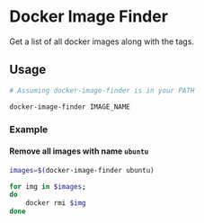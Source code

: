 # Docker Image Finder

Get a list of all docker images along with the tags.

## Usage

```sh
# Assuming docker-image-finder is in your PATH

docker-image-finder IMAGE_NAME
```

### Example

#### Remove all images with name `ubuntu`

```sh
images=$(docker-image-finder ubuntu)

for img in $images;
do
    docker rmi $img
done
```


